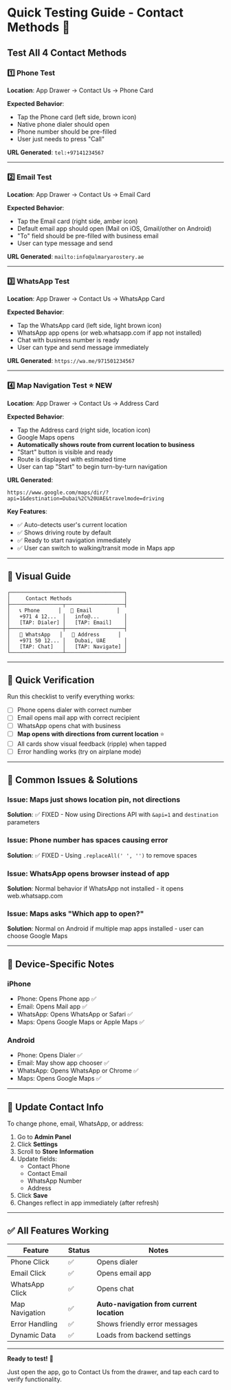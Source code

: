 # Quick Testing Guide - Contact Methods 🧪

## Test All 4 Contact Methods

### 1️⃣ Phone Test
**Location**: App Drawer → Contact Us → Phone Card

**Expected Behavior**:
- Tap the Phone card (left side, brown icon)
- Native phone dialer should open
- Phone number should be pre-filled
- User just needs to press "Call"

**URL Generated**: `tel:+97141234567`

---

### 2️⃣ Email Test
**Location**: App Drawer → Contact Us → Email Card

**Expected Behavior**:
- Tap the Email card (right side, amber icon)
- Default email app should open (Mail on iOS, Gmail/other on Android)
- "To" field should be pre-filled with business email
- User can type message and send

**URL Generated**: `mailto:info@almaryarostery.ae`

---

### 3️⃣ WhatsApp Test
**Location**: App Drawer → Contact Us → WhatsApp Card

**Expected Behavior**:
- Tap the WhatsApp card (left side, light brown icon)
- WhatsApp app opens (or web.whatsapp.com if app not installed)
- Chat with business number is ready
- User can type and send message immediately

**URL Generated**: `https://wa.me/971501234567`

---

### 4️⃣ Map Navigation Test ⭐ NEW
**Location**: App Drawer → Contact Us → Address Card

**Expected Behavior**:
- Tap the Address card (right side, location icon)
- Google Maps opens
- **Automatically shows route from current location to business**
- "Start" button is visible and ready
- Route is displayed with estimated time
- User can tap "Start" to begin turn-by-turn navigation

**URL Generated**: 
```
https://www.google.com/maps/dir/?api=1&destination=Dubai%2C%20UAE&travelmode=driving
```

**Key Features**:
- ✅ Auto-detects user's current location
- ✅ Shows driving route by default
- ✅ Ready to start navigation immediately
- ✅ User can switch to walking/transit mode in Maps app

---

## 📸 Visual Guide

```
┌─────────────────────────────────────┐
│     Contact Methods                 │
├─────────────────┬───────────────────┤
│   📞 Phone      │   📧 Email        │
│   +971 4 12...  │   info@...        │
│   [TAP: Dialer] │   [TAP: Email]    │
├─────────────────┼───────────────────┤
│   💬 WhatsApp   │   📍 Address      │
│   +971 50 12... │   Dubai, UAE      │
│   [TAP: Chat]   │   [TAP: Navigate] │
└─────────────────┴───────────────────┘
```

---

## 🎯 Quick Verification

Run this checklist to verify everything works:

- [ ] Phone opens dialer with correct number
- [ ] Email opens mail app with correct recipient
- [ ] WhatsApp opens chat with business
- [ ] **Map opens with directions from current location** ⭐
- [ ] All cards show visual feedback (ripple) when tapped
- [ ] Error handling works (try on airplane mode)

---

## 🚨 Common Issues & Solutions

### Issue: Maps just shows location pin, not directions
**Solution**: ✅ FIXED - Now using Directions API with `&api=1` and `destination` parameters

### Issue: Phone number has spaces causing error
**Solution**: ✅ FIXED - Using `.replaceAll(' ', '')` to remove spaces

### Issue: WhatsApp opens browser instead of app
**Solution**: Normal behavior if WhatsApp not installed - it opens web.whatsapp.com

### Issue: Maps asks "Which app to open?"
**Solution**: Normal on Android if multiple map apps installed - user can choose Google Maps

---

## 📱 Device-Specific Notes

### iPhone
- Phone: Opens Phone app ✅
- Email: Opens Mail app ✅
- WhatsApp: Opens WhatsApp or Safari ✅
- Maps: Opens Google Maps or Apple Maps ✅

### Android
- Phone: Opens Dialer ✅
- Email: May show app chooser ✅
- WhatsApp: Opens WhatsApp or Chrome ✅
- Maps: Opens Google Maps ✅

---

## 🔄 Update Contact Info

To change phone, email, WhatsApp, or address:
1. Go to **Admin Panel**
2. Click **Settings**
3. Scroll to **Store Information**
4. Update fields:
   - Contact Phone
   - Contact Email
   - WhatsApp Number
   - Address
5. Click **Save**
6. Changes reflect in app immediately (after refresh)

---

## ✅ All Features Working

| Feature | Status | Notes |
|---------|--------|-------|
| Phone Click | ✅ | Opens dialer |
| Email Click | ✅ | Opens email app |
| WhatsApp Click | ✅ | Opens chat |
| Map Navigation | ✅ | **Auto-navigation from current location** |
| Error Handling | ✅ | Shows friendly error messages |
| Dynamic Data | ✅ | Loads from backend settings |

---

**Ready to test!** 🚀

Just open the app, go to Contact Us from the drawer, and tap each card to verify functionality.
